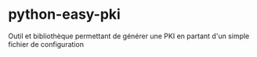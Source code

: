 python-easy-pki
===============

Outil et bibliothèque permettant de générer une PKI en partant d'un simple fichier de configuration
